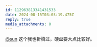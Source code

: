 ```yaml
---
id: 112963813341431533
date: 2024-08-15T03:03:19.475Z
reply: true
media_attachments: 0
---
```


[@sun](https://ow3.cn/users/sun) 这个我也折腾过，硬盘要大点比较好。

